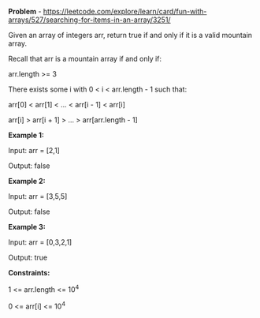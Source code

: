 **Problem** - https://leetcode.com/explore/learn/card/fun-with-arrays/527/searching-for-items-in-an-array/3251/

Given an array of integers arr, return true if and only if it is a valid mountain array.


Recall that arr is a mountain array if and only if:


arr.length >= 3

There exists some i with 0 < i < arr.length - 1 such that:

arr[0] < arr[1] < ... < arr[i - 1] < arr[i]

arr[i] > arr[i + 1] > ... > arr[arr.length - 1]


 

**Example 1:**


Input: arr = [2,1]

Output: false

**Example 2:**


Input: arr = [3,5,5]

Output: false

**Example 3:**


Input: arr = [0,3,2,1]

Output: true

 

**Constraints:**


1 <= arr.length <= 10<sup>4</sup>

0 <= arr[i] <= 10<sup>4</sup>

